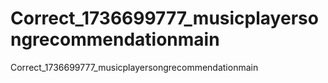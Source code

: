 # Correct_1736699777_musicplayersongrecommendationmain
Correct_1736699777_musicplayersongrecommendationmain
